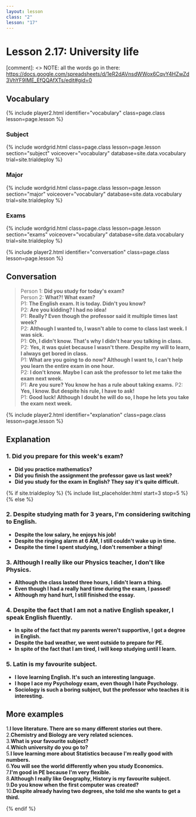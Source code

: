 ```yaml
---
layout: lesson
class: "2"
lesson: "17"
---
```



# Lesson 2.17: University life

[comment]: <> NOTE: all the words go in there: https://docs.google.com/spreadsheets/d/1eR2dAVnsdWWox6CqvY4HZwZd3VhYF9IME_EfQQAfXTs/edit#gid=0


## Vocabulary 
{% include player2.html identifier="vocabulary" class=page.class lesson=page.lesson %}

### Subject 

{% include wordgrid.html 
		class=page.class 
		lesson=page.lesson 
		section="subject"
		voiceover="vocabulary"
		database=site.data.vocabulary 
		trial=site.trialdeploy %}



### Major 

	
{% include wordgrid.html 
		class=page.class 
		lesson=page.lesson 
		section="major"
		voiceover="vocabulary"
		database=site.data.vocabulary 
		trial=site.trialdeploy %}


### Exams

{% include wordgrid.html 
		class=page.class 
		lesson=page.lesson 
		section="exams"
		voiceover="vocabulary"
		database=site.data.vocabulary 
		trial=site.trialdeploy %}
		

{% include player2.html identifier="conversation" class=page.class lesson=page.lesson %}

## Conversation

> Person 1: **Did you study for today's exam?**  
> Person 2: **What?! What exam?**     
> P1: **The English exam. It is today. Didn't you know?**    
> P2: **Are you kidding? I had no idea!**  
> P1: **Really? Even though the professor said it multiple times last week?**  
> P2: **Although I wanted to, I wasn't able to come to class last week. I was sick.**  
> P1: **Oh, I didn't know. That's why I didn't hear you talking in class.**  
> P2: **Yes, it was quiet because I wasn't there. Despite my will to learn, I always get bored in class.**  
> P1: **What are you going to do now? Although I want to, I can't help you learn the entire exam in one hour.**  
> P2: **I don't know. Maybe I can ask the professor to let me take the exam next week.**  
> P1: **Are you sure? You know he has a rule about taking exams.** 
> P2: **Yes, I know. But despite his rule, I have to ask!**  
> P1: **Good luck! Although I doubt he will do so, I hope he lets you take the exam next week.**



{% include player2.html identifier="explanation" class=page.class lesson=page.lesson %}
## Explanation

### 1. Did you prepare for this week's exam?
- **Did you practice mathematics?**
- **Did you finish the assignment the professor gave us last week?**
- **Did you study for the exam in English? They say it's quite difficult.**


{% if site.trialdeploy %}
  {% include list_placeholder.html start=3 stop=5 %}
  {% else %}


### 2. Despite studying math for 3 years, I'm considering switching to English.
- **Despite the low salary, he enjoys his job!**
- **Despite the ringing alarm at 6 AM, I still couldn't wake up in time.**
- **Despite the time I spent studying, I don't remember a thing!**

### 3. Although I really like our Physics teacher, I don't like Physics.

- **Although the class lasted three hours, I didn't learn a thing.**
- **Even though I had a really hard time during the exam, I passed!**
- **Although my hand hurt, I still finished the essay.**

### 4. Despite the fact that I am not a native English speaker, I speak English fluently.

- **In spite of the fact that my parents weren't supportive, I got a degree in English.**
- **Despite the bad weather, we went outside to prepare for PE.**
- **In spite of the fact that I am tired, I will keep studying until I learn.**

### 5. Latin is my favourite subject.
- **I love learning English. It's such an interesting language.**
- **I hope I ace my Psychology exam, even though I hate Psychology.**
- **Sociology is such a boring subject, but the professor who teaches it is interesting.**

## More examples 
1.**I love literature. There are so many different stories out there.**  
2.**Chemistry and Biology are very related sciences.**  
3.**What is your favourite subject?**  
4.**Which university do you go to?**  
5.**I love learning more about Statistics because I'm really good with numbers.**  
6.**You will see the world differently when you study Economics.**  
7.**I'm good in PE because I'm very flexible.**  
8.**Although I really like Geography, History is my favourite subject.**  
9.**Do you know when the first computer was created?**  
10.**Despite already having two degrees, she told me she wants to get a third.**  


  {% endif %}